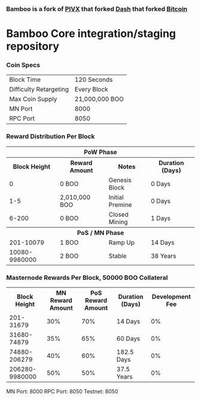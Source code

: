 ### Bamboo is a fork of [PIVX](https://github.com/PIVX-Project/PIVX) that forked [Dash](https://github.com/dashpay/dash) that forked [Bitcoin](https://github.com/bitcoin/bitcoinp)


# Bamboo Core integration/staging repository


### Coin Specs
<table>
<tr><td>Block Time</td><td>120 Seconds</td></tr>
<tr><td>Difficulty Retargeting</td><td>Every Block</td></tr>
<tr><td>Max Coin Supply </td><td>21,000,000 BOO</td></tr>
<tr><td>MN Port</td><td>8000</td></tr>
<tr><td>RPC Port</td><td>8050</td></tr>
</table>


### Reward Distribution Per Block

<table>
<th colspan=4>PoW Phase</th>
<tr><th>Block Height</th><th>Reward Amount</th><th>Notes</th><th>Duration (Days)</th></tr>
<tr><td>0</td><td>0 BOO</td><td>Genesis Block</td><td>0 Days</td></tr>
<tr><td>1-5</td><td>2,010,000 BOO</td><td>Initial Premine</td><td>0 Days</td></tr>
<tr><td>6-200</td><td>0 BOO</td><td rowspan=1>Closed Mining</td><td>1 Days</td></tr>
<tr><th colspan=4>PoS / MN Phase</th></tr>
<tr><td>201-10079</td><td>1 BOO</td><td rowspan=1>Ramp Up</td><td>14 Days</td></tr>
<tr><td>10080-9980000</td><td>2 BOO</td><td rowspan=1>Stable</td><td>38 Years</td></tr>
</table>


### Masternode Rewards Per Block, 50000 BOO Collateral

<table>
<tr><th>Block Height</th><th>MN Reward Amount</th><th>PoS Reward Amount</th><th>Duration (Days)</th><th>Development Fee</th></tr>
<tr><td>201-31679</td><td>30%</td><td>70%</td><td>14 Days</td><td>0%</td></tr>
<tr><td>31680-74879 </td><td>35%</td><td>65%</td><td>60 Days</td><td>0%</td></tr>
<tr><td>74880-206279 </td><td>40%</td><td>60%</td><td>182.5 Days</td><td>0%</td></tr>
<tr><td>206280-9980000 </td><td>50%</td><td>50%</td><td>37.5 Years</td><td>0%</td></tr>
</table>

MN Port: 8000
RPC Port: 8050
Testnet: 8050
